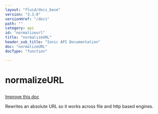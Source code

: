 ```yaml
---
layout: "fluid/docs_base"
version: "3.3.0"
versionHref: "/docs"
path: ""
category: api
id: "normalizeurl"
title: "normalizeURL"
header_sub_title: "Ionic API Documentation"
doc: "normalizeURL"
docType: "function"

---
```










<h1 class="api-title">
<a class="anchor" name="normalize-url" href="#normalize-url"></a>

normalizeURL





</h1>

<a class="improve-v2-docs" href="http://github.com/driftyco/ionic/edit/master/src/util/util.ts#L49">
Improve this doc
</a>






<p>Rewrites an absolute URL so it works across file and http based engines.</p>




<!-- @usage tag -->


<!-- @property tags -->



<!-- instance methods on the class -->




<!-- related link --><!-- end content block -->


<!-- end body block -->

